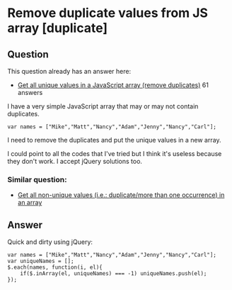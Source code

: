 
# Remove duplicate values from JS array [duplicate]

## Question
        
This question already has an answer here:

*   [Get all unique values in a JavaScript array (remove duplicates)](/questions/1960473/get-all-unique-values-in-a-javascript-array-remove-duplicates) 61 answers

I have a very simple JavaScript array that may or may not contain duplicates.

    var names = ["Mike","Matt","Nancy","Adam","Jenny","Nancy","Carl"];
    

I need to remove the duplicates and put the unique values in a new array.

I could point to all the codes that I've tried but I think it's useless because they don't work. I accept jQuery solutions too.

### Similar question:

*   [Get all non-unique values (i.e.: duplicate/more than one occurrence) in an array](https://stackoverflow.com/questions/840781)

## Answer
        
Quick and dirty using jQuery:

    var names = ["Mike","Matt","Nancy","Adam","Jenny","Nancy","Carl"];
    var uniqueNames = [];
    $.each(names, function(i, el){
        if($.inArray(el, uniqueNames) === -1) uniqueNames.push(el);
    });
